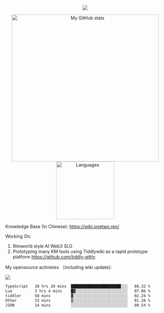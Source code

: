 <a href="https://github.com/linonetwo">
    <p align="center">
        <img src="https://github-profile-trophy.vercel.app/?username=linonetwo&column=7&theme=onedark"/>
    </p>
</a>
<a align="center" href="https://github.com/linonetwo">
  <p align="center">
    <img src="https://github-readme-stats.vercel.app/api?username=linonetwo&show_icons=true&count_private=true" alt="My GitHub stats" width="465"/>
    <img src="https://github-readme-stats.vercel.app/api/top-langs/?username=linonetwo&layout=compact&langs_count=10" alt="Languages" height="183">
  </p>
</a>

Knowledge Base (In Chinese): https://wiki.onetwo.ren/

Working On: 

1. Rimworld style AI Web3 SLG
1. Prototyping many KM tools using Tiddlywiki as a rapid prototype platform https://github.com/tiddly-gittly

My opensource activieies （including wiki update):

![](https://visitor-badge.glitch.me/badge?page_id=linonetwo.linonetwo)

<!--START_SECTION:waka-->

```txt
TypeScript   38 hrs 29 mins  ██████████████████████░░░   88.32 %
Lua          3 hrs 4 mins    █▓░░░░░░░░░░░░░░░░░░░░░░░   07.06 %
tiddler      58 mins         ▓░░░░░░░░░░░░░░░░░░░░░░░░   02.24 %
Other        33 mins         ▒░░░░░░░░░░░░░░░░░░░░░░░░   01.28 %
JSON         14 mins         ░░░░░░░░░░░░░░░░░░░░░░░░░   00.54 %
```

<!--END_SECTION:waka-->
